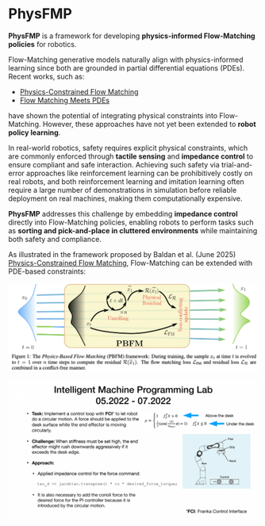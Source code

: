 # PhysFMP  

**PhysFMP** is a framework for developing **physics-informed Flow-Matching policies** for robotics.  

Flow-Matching generative models naturally align with physics-informed learning since both are grounded in partial differential equations (PDEs). Recent works, such as:  

- [Physics-Constrained Flow Matching](https://arxiv.org/pdf/2506.04171v1)  
- [Flow Matching Meets PDEs](https://arxiv.org/pdf/2506.08604v1)  

have shown the potential of integrating physical constraints into Flow-Matching. However, these approaches have not yet been extended to **robot policy learning**.  

In real-world robotics, safety requires explicit physical constraints, which are commonly enforced through **tactile sensing** and **impedance control** to ensure compliant and safe interaction. Achieving such safety via trial-and-error approaches like reinforcement learning can be prohibitively costly on real robots, and both reinforcement learning and imitation learning often require a large number of demonstrations in simulation before reliable deployment on real machines, making them computationally expensive.  

**PhysFMP** addresses this challenge by embedding **impedance control** directly into Flow-Matching policies, enabling robots to perform tasks such as **sorting and pick-and-place in cluttered environments** while maintaining both safety and compliance.  


As illustrated in the framework proposed by Baldan et al. (June 2025) [Physics-Constrained Flow Matching](https://arxiv.org/pdf/2506.04171v1), Flow-Matching can be extended with PDE-based constraints:  

![Physics-Constrained Flow Matching framework (Baldan et al., 2025)](assets/PhysFlowMatching.png)  

![An Impedance Control Project for Franka Robot](assets/ImpedanceControl.png)


